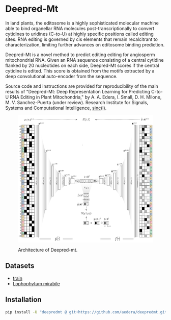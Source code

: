 # Deepred-Mt

In land plants, the editosome is a highly sophisticated molecular
machine able to bind organellar RNA molecules post-transcriptionally
to convert cytidines to uridines (C-to-U) at highly specific positions
called editing sites. RNA editing is governed by cis elements that
remain recalcitrant to characterization, limiting further advances on
editosome binding prediction.

Deepred-Mt is a novel method to predict editing editing for angiosperm
mitochondrial RNA. Given an RNA sequence consisting of a central
cytidine flanked by 20 nucleotides on each side, Deepred-Mt scores if
the central cytidine is edited. This score is obtained from the motifs
extracted by a deep convolutional auto-encoder from the sequence.

Source code and instructions are provided for reproducibility of the
main results of "Deepred-Mt: Deep Representation Learning for
Predicting C-to-U RNA Editing in Plant Mitochondria," by A. A. Edera,
I. Small, D. H. Milone, M. V. Sanchez-Puerta (under review). Research
Institute for Signals, Systems and Computational Intelligence,
[sinc(i)](https://sinc.unl.edu.ar/).

<figure>
  <p align="center">
  <img src=fig/model-architecture.png alt="Deepred-mt" height="400" style="vertical-align:middle"/>
  </p>

  <figcaption> Architecture of Deepred-mt.  </figcaption> </figure>
</figure>


## Datasets

* [train](https://foo.com)
* [Lophophytum mirabile](https://foo.com)

## Installation

```bash
pip install -U "deepredmt @ git+https://github.com/aedera/deepredmt.git"
```
